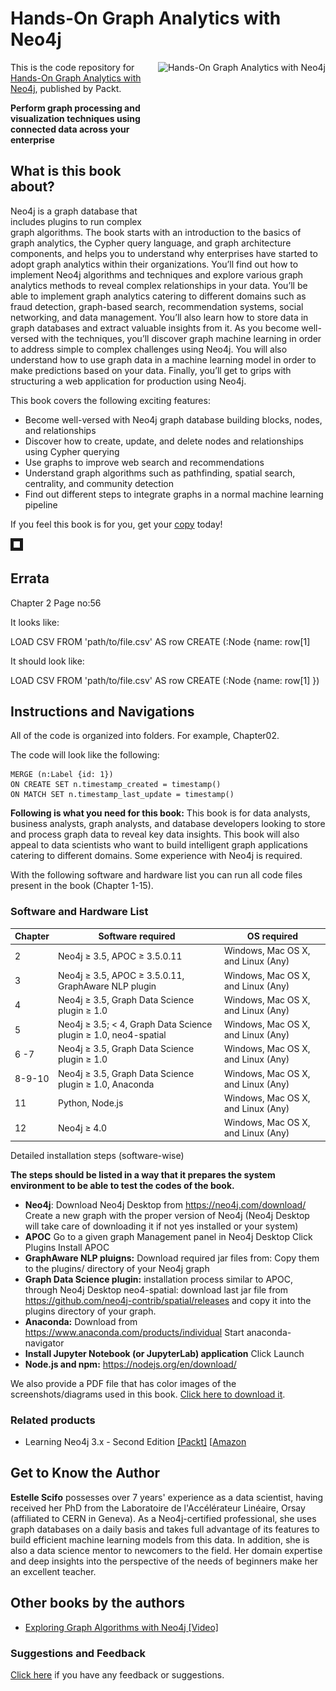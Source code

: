 # Hands-On Graph Analytics with Neo4j
<a href="https://www.packtpub.com/product/hands-on-graph-analytics-with-neo4j/9781839212611"><img src="https://static.packt-cdn.com/products/9781839212611/cover/smaller" alt="Hands-On Graph Analytics with Neo4j" height="256px" align="right"></a>

This is the code repository for [Hands-On Graph Analytics with Neo4j](https://www.packtpub.com/product/hands-on-graph-analytics-with-neo4j/9781839212611), published by Packt.

**Perform graph processing and visualization techniques using connected data across your enterprise**

## What is this book about?
Neo4j is a graph database that includes plugins to run complex graph algorithms.
The book starts with an introduction to the basics of graph analytics, the Cypher query language, and graph architecture components, and helps you to understand why enterprises have started to adopt graph analytics within their organizations. You’ll find out how to implement Neo4j algorithms and techniques and explore various graph analytics methods to reveal complex relationships in your data. You’ll be able to implement graph analytics catering to different domains such as fraud detection, graph-based search, recommendation systems, social networking, and data management. You’ll also learn how to store data in graph databases and extract valuable insights from it. As you become well-versed with the techniques, you’ll discover graph machine learning in order to address simple to complex challenges using Neo4j. You will also understand how to use graph data in a machine learning model in order to make predictions based on your data. Finally, you’ll get to grips with structuring a web application for production using Neo4j.

This book covers the following exciting features: 
* Become well-versed with Neo4j graph database building blocks, nodes, and relationships
* Discover how to create, update, and delete nodes and relationships using Cypher querying
* Use graphs to improve web search and recommendations
* Understand graph algorithms such as pathfinding, spatial search, centrality, and community detection
* Find out different steps to integrate graphs in a normal machine learning pipeline

If you feel this book is for you, get your [copy](https://www.amazon.com/dp/1839212616) today!

<a href="https://www.packtpub.com/?utm_source=github&utm_medium=banner&utm_campaign=GitHubBanner"><img src="https://raw.githubusercontent.com/PacktPublishing/GitHub/master/GitHub.png" 
alt="https://www.packtpub.com/" border="5" /></a>

## Errata
Chapter 2
Page no:56 

It looks like:

LOAD CSV FROM 'path/to/file.csv' AS row
CREATE (:Node {name: row[1]

It should look like: 

LOAD CSV FROM 'path/to/file.csv' AS row
CREATE (:Node {name: row[1] })

## Instructions and Navigations
All of the code is organized into folders. For example, Chapter02.

The code will look like the following:
```
MERGE (n:Label {id: 1})
ON CREATE SET n.timestamp_created = timestamp()
ON MATCH SET n.timestamp_last_update = timestamp()
```

**Following is what you need for this book:**
This book is for data analysts, business analysts, graph analysts, and database developers looking to store and process graph data to reveal key data insights. This book will also appeal to data scientists who want to build intelligent graph applications catering to different domains. Some experience with Neo4j is required.

With the following software and hardware list you can run all code files present in the book (Chapter 1-15).

### Software and Hardware List

| Chapter  | Software required                   | OS required                        |
| -------- | ------------------------------------| -----------------------------------|
| 2        | Neo4j ≥ 3.5, APOC ≥ 3.5.0.11        | Windows, Mac OS X, and Linux (Any) |
| 3        |Neo4j ≥ 3.5, APOC ≥ 3.5.0.11, GraphAware NLP plugin | Windows, Mac OS X, and Linux (Any) |
| 4        | Neo4j ≥ 3.5, Graph Data Science plugin ≥ 1.0           | Windows, Mac OS X, and Linux (Any) |
| 5        | Neo4j ≥ 3.5; < 4, Graph Data Science plugin ≥ 1.0, neo4-spatial            | Windows, Mac OS X, and Linux (Any) |
| 6 -7     | Neo4j ≥ 3.5, Graph Data Science plugin ≥ 1.0          | Windows, Mac OS X, and Linux (Any) |
| 8-9-10   | Neo4j ≥ 3.5, Graph Data Science plugin ≥ 1.0, Anaconda            | Windows, Mac OS X, and Linux (Any) |
| 11        | Python, Node.js            | Windows, Mac OS X, and Linux (Any) |
| 12       | Neo4j ≥ 4.0           | Windows, Mac OS X, and Linux (Any) |

Detailed installation steps (software-wise)

**The steps should be listed in a way that it prepares the system environment to be able to test the codes of the book.**

* **Neo4j**:
   Download Neo4j Desktop from https://neo4j.com/download/
   Create a new graph with the proper version of Neo4j (Neo4j Desktop will take care of downloading it if not yes installed or your system)
* **APOC**
   Go to a given graph Management panel in Neo4j Desktop
   Click Plugins
   Install APOC
* **GraphAware NLP pluigns:**
   Download required jar files from:
   Copy them to the plugins/ directory of your Neo4j graph
* **Graph Data Science plugin:** 
   installation process similar to APOC, through Neo4j Desktop
   neo4-spatial: download last jar file from https://github.com/neo4j-contrib/spatial/releases and copy it into the plugins directory of your graph.
* **Anaconda:**
   Download from https://www.anaconda.com/products/individual
   Start anaconda-navigator
* **Install Jupyter Notebook (or JupyterLab) application**
   Click Launch
* **Node.js and npm:**
   https://nodejs.org/en/download/


We also provide a PDF file that has color images of the screenshots/diagrams used in this book. [Click here to download it](https://static.packt-cdn.com/downloads/9781839212611_ColorImages.pdf).

### Related products <Other books you may enjoy>
* Learning Neo4j 3.x - Second Edition [[Packt]](https://www.packtpub.com/product/learning-neo4j-3-x-second-edition/9781786466143) [[Amazon](https://www.amazon.com/dp/1786466147)

## Get to Know the Author
**Estelle Scifo**
possesses over 7 years' experience as a data scientist, having received her PhD from the Laboratoire de l'Accélérateur Linéaire, Orsay (affiliated to CERN in Geneva). As a Neo4j-certified professional, she uses graph databases on a daily basis and takes full advantage of its features to build efficient machine learning models from this data. In addition, she is also a data science mentor to newcomers to the field. Her domain expertise and deep insights into the perspective of the needs of beginners make her an excellent teacher.

## Other books by the authors
* [Exploring Graph Algorithms with Neo4j [Video]](https://www.packtpub.com/product/exploring-graph-algorithms-with-neo4j-video/9781838555580)

### Suggestions and Feedback
[Click here](https://docs.google.com/forms/d/e/1FAIpQLSdy7dATC6QmEL81FIUuymZ0Wy9vH1jHkvpY57OiMeKGqib_Ow/viewform) if you have any feedback or suggestions.
